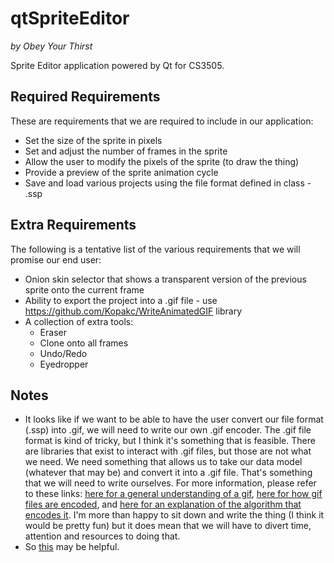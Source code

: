# qtSpriteEditor

*by Obey Your Thirst*

Sprite Editor application powered by Qt for CS3505.

## Required Requirements

These are requirements that we are required to include in our application:

* Set the size of the sprite in pixels
* Set and adjust the number of frames in the sprite
* Allow the user to modify the pixels of the sprite (to draw the thing)
* Provide a preview of the sprite animation cycle
* Save and load various projects using the file format defined in class - .ssp

## Extra Requirements

The following is a tentative list of the various requirements that we will promise our end user:

* Onion skin selector that shows a transparent version of the previous sprite onto the current frame
* Ability to export the project into a .gif file - use https://github.com/Kopakc/WriteAnimatedGIF library
* A collection of extra tools:
    * Eraser
    * Clone onto all frames
    * Undo/Redo
    * Eyedropper

## Notes

* It looks like if we want to be able to have the user convert our file format (.ssp) into .gif, we will need to write our own .gif encoder. The .gif file format is kind of tricky, but I think it's something that is feasible. There are libraries that exist to interact with .gif files, but those are not what we need. We need something that allows us to take our data model (whatever that may be) and convert it into a .gif file. That's something that we will need to write ourselves. For more information, please refer to these links: [here for a general understanding of a gif](https://en.wikipedia.org/wiki/GIF), [here for how gif files are encoded](http://giflib.sourceforge.net/whatsinagif/bits_and_bytes.html), and [here for an explanation of the algorithm that encodes it](https://www.youtube.com/watch?v=j2HSd3HCpDs). I'm more than happy to sit down and write the thing (I think it would be pretty fun) but it does mean that we will have to divert time, attention and resources to doing that. 
* So [this](http://doc.qt.io/qt-5/qtwidgets-widgets-scribble-example.html) may be helpful.
